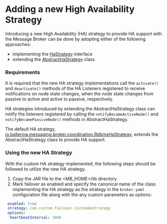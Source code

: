 # Adding a new High Availability Strategy

Introducing a new High Availability (HA) strategy to provide HA support with the Message Broker can be done by adopting 
either of the following approaches:
 * implementing the [HaStrategy](../../modules/broker-coordination/src/main/java/org/wso2/broker/coordination/HaStrategy.java) interface 
 * extending the [AbstractHaStrategy](../../modules/broker-coordination/src/main/java/org/wso2/broker/coordination/AbstractHaStrategy.java) class


### Requirements

It is required that the new HA strategy implementations call the `activate()` and `deactivate()` methods of 
the HA Listeners registered to receive notifications on node state changes, when the node state changes from passive to 
active and active to passive, respectively. 

HA strategies introduced by extending the AbstractHaStrategy class can notify the listeners registered by calling the 
`notifyBecameActiveNode()` and `notifyBecamePassiveNode()` methods in AbstractHaStrategy.

The default HA strategy, [io.ballerina.messaging.broker.coordination.RdbmsHaStrategy](../../modules/broker-coordination/src/main/java/org/wso2/broker/coordination/rdbms/RdbmsHaStrategy.java), 
extends the AbstractHaStrategy class to provide HA support.

### Using the new HA Strategy

With the custom HA strategy implemented, the following steps should be followed to utilize the new HA strategy.

1. Copy the JAR file to the <MB_HOME>/lib directory
2. Mark failover as enabled and specify the canonical name of the class implementing the HA strategy as the strategy in 
the `broker.yaml` configuration file along with the any custom parameters as options:
```yaml
 enabled: true
 strategy: com.custom.failover.CustomHaStrategy
 options:
  heartbeatInterval: 3000
```